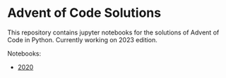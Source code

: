 # Advent of Code Solutions

This repository contains jupyter notebooks for the solutions of Advent of Code in Python. Currently working on 2023 edition.

Notebooks:
- [2020](https://github.com/lgabs/advent-of-code/blob/master/2022/Advent%20of%20Code%202022.ipynb)
